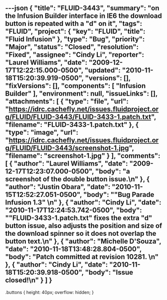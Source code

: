 ---json
{
  "title": "FLUID-3443",
  "summary": "on the Infusion Builder interface in IE6 the download button is repeated with a \"d\" on it",
  "tags": "FLUID",
  "project": {
    "key": "FLUID",
    "title": "Fluid Infusion"
  },
  "type": "Bug",
  "priority": "Major",
  "status": "Closed",
  "resolution": "Fixed",
  "assignee": "Cindy Li",
  "reporter": "Laurel Williams",
  "date": "2009-12-17T12:22:15.000-0500",
  "updated": "2010-11-18T15:20:39.919-0500",
  "versions": [],
  "fixVersions": [],
  "components": [
    "Infusion Builder"
  ],
  "environment": null,
  "issueLinks": [],
  "attachments": [
    {
      "type": "file",
      "url": "https://idrc.cachefly.net/issues.fluidproject.org/FLUID/FLUID-3443/FLUID-3433-1.patch.txt",
      "filename": "FLUID-3433-1.patch.txt"
    },
    {
      "type": "image",
      "url": "https://idrc.cachefly.net/issues.fluidproject.org/FLUID/FLUID-3443/screenshot-1.jpg",
      "filename": "screenshot-1.jpg"
    }
  ],
  "comments": [
    {
      "author": "Laurel Williams",
      "date": "2009-12-17T12:23:07.000-0500",
      "body": "a screenshot of the double button issue.\n"
    },
    {
      "author": "Justin Obara",
      "date": "2010-11-15T12:52:27.051-0500",
      "body": "\"Bug Parade Infusion 1.3\"&#x20;\n"
    },
    {
      "author": "Cindy Li",
      "date": "2010-11-17T12:24:53.742-0500",
      "body": "\"FLUID-3433-1.patch.txt\" fixes the extra \"d\" button issue, also adjusts the position and size of the download spinner so it does not overlap the button text.\n"
    },
    {
      "author": "Michelle D'Souza",
      "date": "2010-11-18T13:48:28.804-0500",
      "body": "Patch committed at revision 10281.&#x20;\n"
    },
    {
      "author": "Cindy Li",
      "date": "2010-11-18T15:20:39.918-0500",
      "body": "Issue closed!\n"
    }
  ]
}
---
.buttons { height: 40px; overflow: hidden; }&#x20;

        